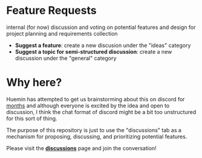 

# Feature Requests

internal (for now) discussion and voting on potential features and design for project planning and requirements collection

* **Suggest a feature**: create a new discusion under the "ideas" category
* **Suggest a topic for semi-structured discussion**: create a new discussion under the "general" category
# Why here?

Huemin has attempted to get us brainstorming about this on discord for [months](https://discordapp.com/channels/1010951174146510939/1063895338345304064/1063895845709283478) and although everyone is excited by the idea and open to discussion, I think the chat format of discord might be a bit too unstructured for this sort of thing. 

The purpose of this repository is just to use the "discussions" tab as a mechanism for proposing, discussing, and prioritizing potential features.

Please visit the [**discussions**](https://github.com/deforum-art/feature-requests/discussions) page and join the conversation!
